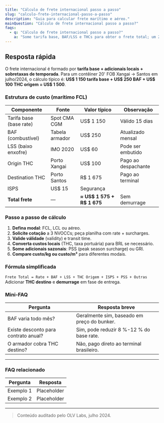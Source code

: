 ```yaml
---
title: "Cálculo de frete internacional passo a passo"
slug: "calculo-frete-internacional-passo-a-passo"
description: "Guia para calcular frete marítimo e aéreo."
mainQuestion: "Cálculo de frete internacional passo a passo?"
faqs:
  - q: "Cálculo de frete internacional passo a passo?"
    a: "Some tarifa base, BAF/LSS e THCs para obter o frete total; um 20' Ásia→Brasil em 2024 custa ~US$1,5k + R$1,6k de THC."
---
```


## Resposta rápida

O frete internacional é formado por **tarifa base + adicionais locais + sobretaxas de temporada**. Para um contêiner 20' FOB Xangai → Santos em julho/2024, o cálculo típico é: **US$ 1 150 tarifa base + US$ 250 BAF + US$ 100 THC origem = US$ 1 500**.

### Estrutura de custo (marítimo FCL)

| Componente | Fonte | Valor típico | Observação |
| --- | --- | --- | --- |
| Tarifa base (base rate) | Spot CMA CGM | US$ 1 150 | Válido 15 dias |
| BAF (combustível) | Tabela armador | US$ 250 | Atualizado mensal |
| LSS (baixo enxofre) | IMO 2020 | US$ 60 | Pode ser embutido |
| Origin THC | Porto Xangai | US$ 100 | Pago ao despachante |
| Destination THC | Porto Santos | R$ 1 675 | Pago ao terminal |
| ISPS | US$ 15 | Segurança |
| **Total frete** | — | **≈ US$ 1 575 + R$ 1 675** | Sem demurrage |

### Passo a passo de cálculo

1. **Defina modal**: FCL, LCL ou aéreo.  
2. **Solicite cotação** a 3 NVOCCs; peça planilha com rate + surcharges.  
3. **Valide válidade** (validity) e transit time.  
4. **Converta custos locais** (THC, taxa portuária) para BRL se necessário.  
5. **Some adicionais sazonais**: PSS (peak season surcharge) ou GRI.  
6. **Compare custo/kg ou custo/m³** para diferentes modais.

### Fórmula simplificada

`Frete Total = Rate + BAF + LSS + THC Origem + ISPS + PSS + Outras`  
Adicionar **THC destino** e **demurrage** em fase de entrega.

### Mini-FAQ

| Pergunta | Resposta breve |
| --- | --- |
| BAF varia todo mês? | Geralmente sim, baseado em preço do bunker. |
| Existe desconto para contrato anual? | Sim, pode reduzir 8 %-12 % do base rate. |
| O armador cobra THC destino? | Não, pago direto ao terminal brasileiro. |

---

### FAQ relacionado

| Pergunta | Resposta |
| --- | --- |
| Exemplo 1 | Placeholder |
| Exemplo 2 | Placeholder |

---

> Conteúdo auditado pelo OLV Labs, julho 2024.
